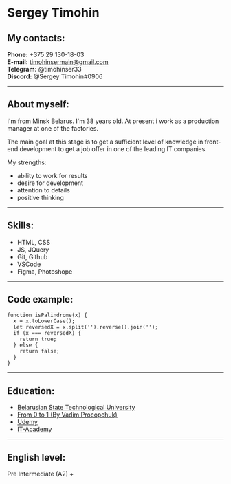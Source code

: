 # Sergey Timohin
## My contacts:
**Phone:** +375 29 130-18-03  
**E-mail:** timohinsermain@gmail.com  
**Telegram:** @timohinser33  
**Discord:** @Sergey Timohin#0906  
***
## About myself:
I'm from Minsk Belarus. I'm 38 years old. At present i work as a production manager at one of the factories. 

The main goal at this stage is to get a sufficient level of knowledge in front-end development to get a job offer in one of the leading IT companies.

My strengths:

+ ability to work for results
+ desire for development
+ attention to details
+ positive thinking  
***
## Skills: 
+ HTML, CSS
+ JS, JQuery
+ Git, Github
+ VSCode 
+ Figma, Photoshope  
***
## Code example:

```
function isPalindrome(x) {
  x = x.toLowerCase();
  let reversedX = x.split('').reverse().join('');
  if (x === reversedX) {
    return true;
  } else {
    return false;       
  }
}
```
***
## Education:
* [Belarusian State Technological University](https://www.belstu.by/)
* [From 0 to 1 (By Vadim Procopchuk)](https://from0to1.com.ua/)
* [Udemy](https://www.udemy.com/course/javascript_full/)
* [IT-Academy](https://www.it-academy.by/course/front-end-developer/fd1-razrabotka-veb-saytov-s-ispolzovaniem-html-css-i-javascript/)  
***
## English level:
Pre Intermediate (A2) +